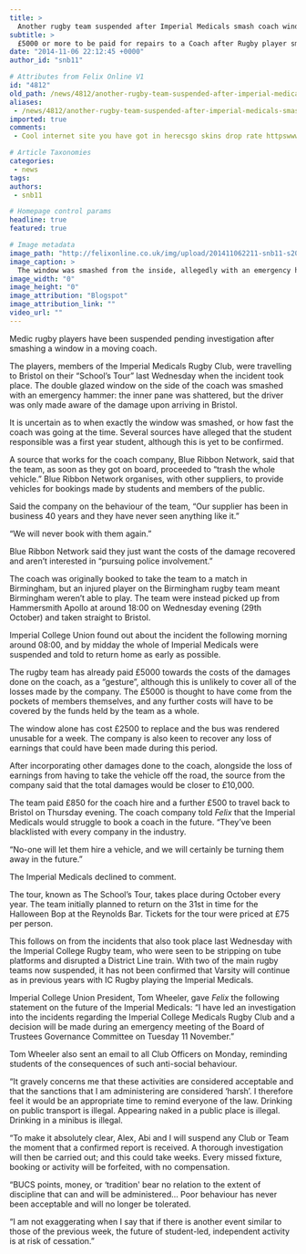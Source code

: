 ```yaml
---
title: >
  Another rugby team suspended after Imperial Medicals smash coach window
subtitle: >
  £5000 or more to be paid for repairs to a Coach after Rugby player smashes a window whilst on Tour
date: "2014-11-06 22:12:45 +0000"
author_id: "snb11"

# Attributes from Felix Online V1
id: "4812"
old_path: /news/4812/another-rugby-team-suspended-after-imperial-medicals-smash-coach-window
aliases:
 - /news/4812/another-rugby-team-suspended-after-imperial-medicals-smash-coach-window
imported: true
comments:
 - Cool internet site you have got in herecsgo skins drop rate httpswwwchurchblazecomblogs262313567csgoskinslookingorsnifflingatyourexloverExceptionally individual pleasant site Astounding info readily available on couple of clicks onFIFA 17 POINTS httpwwwfaunaskviewtopicphpf61t21229sid94ffe891f46ff7d36e076f6884d2ae98Exceptionally user friendly website Huge info available on couple of clicksnba 2k17 httpwwwerodateworldeuindexphpmmember_blogpviewid524sid426

# Article Taxonomies
categories:
 - news
tags:
authors:
 - snb11

# Homepage control params
headline: true
featured: true

# Image metadata
image_path: "http://felixonline.co.uk/img/upload/201411062211-snb11-s2010008-copy.jpg"
image_caption: >
  The window was smashed from the inside, allegedly with an emergency hammer.
image_width: "0"
image_height: "0"
image_attribution: "Blogspot"
image_attribution_link: ""
video_url: ""
---
```


Medic rugby players have been suspended pending investigation after smashing a window in a moving coach.

The players, members of the Imperial Medicals Rugby Club, were travelling to Bristol on their “School’s Tour” last Wednesday when the incident took place. The double glazed window on the side of the coach was smashed with an emergency hammer: the inner pane was shattered, but the driver was only made aware of the damage upon arriving in Bristol.

It is uncertain as to when exactly the window was smashed, or how fast the coach was going at the time. Several sources have alleged that the student responsible was a first year student, although this is yet to be confirmed.

A source that works for the coach company, Blue Ribbon Network, said that the team, as soon as they got on board, proceeded to “trash the whole vehicle.” Blue Ribbon Network organises, with other suppliers, to provide vehicles for bookings made by students and members of the public.

Said the company on the behaviour of the team, “Our supplier has been in business 40 years and they have never seen anything like it.”

“We will never book with them again.”

Blue Ribbon Network said they just want the costs of the damage recovered and aren’t interested in “pursuing police involvement.”

The coach was originally booked to take the team to a match in Birmingham, but an injured player on the Birmingham rugby team meant Birmingham weren’t able to play. The team were instead picked up from Hammersmith Apollo at around 18:00 on Wednesday evening (29th October) and taken straight to Bristol.

Imperial College Union found out about the incident the following morning around 08:00, and by midday the whole of Imperial Medicals were suspended and told to return home as early as possible.

The rugby team has already paid £5000 towards the costs of the damages done on the coach, as a “gesture”, although this is unlikely to cover all of the losses made by the company. The £5000 is thought to have come from the pockets of members themselves, and any further costs will have to be covered by the funds held by the team as a whole.

The window alone has cost £2500 to replace and the bus was rendered unusable for a week. The company is also keen to recover any loss of earnings that could have been made during this period.

After incorporating other damages done to the coach, alongside the loss of earnings from having to take the vehicle off the road, the source from the company said that the total damages would be closer to £10,000.

The team paid £850 for the coach hire and a further £500 to travel back to Bristol on Thursday evening. The coach company told _Felix_ that the Imperial Medicals would struggle to book a coach in the future. “They’ve been blacklisted with every company in the industry.

“No-one will let them hire a vehicle, and we will certainly be turning them away in the future.”

The Imperial Medicals declined to comment.

The tour, known as The School’s Tour, takes place during October every year. The team initially planned to return on the 31st in time for the Halloween Bop at the Reynolds Bar. Tickets for the tour were priced at £75 per person.

This follows on from the incidents that also took place last Wednesday with the Imperial College Rugby team, who were seen to be stripping on tube platforms and disrupted a District Line train. With two of the main rugby teams now suspended, it has not been confirmed that Varsity will continue as in previous years with IC Rugby playing the Imperial Medicals.

Imperial College Union President, Tom Wheeler, gave _Felix_ the following statement on the future of the Imperial Medicals: “I have led an investigation into the incidents regarding the Imperial College Medicals Rugby Club and a decision will be made during an emergency meeting of the Board of Trustees Governance Committee on Tuesday 11 November.”

Tom Wheeler also sent an email to all Club Officers on Monday, reminding students of the consequences of such anti-social behaviour.

“It gravely concerns me that these activities are considered acceptable and that the sanctions that I am administering are considered ‘harsh’. I therefore feel it would be an appropriate time to remind everyone of the law. Drinking on public transport is illegal. Appearing naked in a public place is illegal. Drinking in a minibus is illegal.

“To make it absolutely clear, Alex, Abi and I will suspend any Club or Team the moment that a confirmed report is received. A thorough investigation will then be carried out; and this could take weeks. Every missed fixture, booking or activity will be forfeited, with no compensation.

“BUCS points, money, or ‘tradition' bear no relation to the extent of discipline that can and will be administered… Poor behaviour has never been acceptable and will no longer be tolerated.

“I am not exaggerating when I say that if there is another event similar to those of the previous week, the future of student-led, independent activity is at risk of cessation.”
